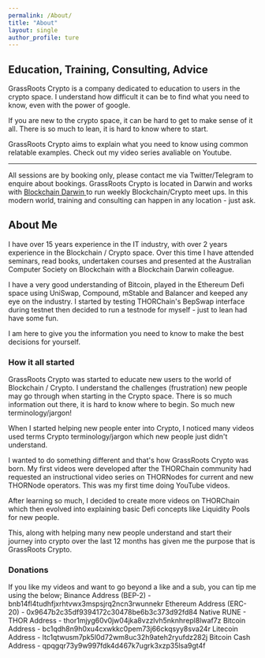 ```yaml
---
permalink: /About/
title: "About"
layout: single
author_profile: ture
---
```


## Education, Training, Consulting, Advice
GrassRoots Crypto is a company dedicated to education to users in the crypto space. I understand how difficult it can be to find what you need to know, even with the power of google. 

If you are new to the crypto space, it can be hard to get to make sense of it all. There is so much to lean, it is hard to know where to start. 

GrassRoots Crypto aims to explain what you need to know using common relatable examples. Check out my video series avaliable on Youtube. 

---
All sessions are by booking only, please contact me via Twitter/Telegram to enquire about bookings.
GrassRoots Crypto is located in Darwin and works with <a href="https://blockchaindarwin.com/">  Blockchain Darwin </a> to run weekly Blockchain/Crypto meet ups. In this modern world, training and consulting can happen in any location - just ask.

## About Me
I have over 15 years experience in the IT industry, with over 2 years experience in the Blockchain / Crypto space. Over this time I have attended seminars, read books, undertaken courses and presented at the Australian Computer Society on Blockchain with a Blockchain Darwin colleague. 

I have a very good understanding of Bitcoin, played in the Ethereum Defi space using UniSwap, Compound, mStable and Balancer and keeped any eye on the industry. 
I started by testing THORChain's BepSwap interface during testnet then decided to run a testnode for myself - just to lean had have some fun. 

I am here to give you the information you need to know to make the best decisions for yourself.

### How it all started
GrassRoots Crypto was started to educate new users to the world of Blockchain / Crypto. I understand the challenges (frustration) new people may go through when starting in the Crypto space. There is so much information out there, it is hard to know where to begin. So much new terminology/jargon!

When I started helping new people enter into Crypto, I noticed many videos used terms Crypto terminology/jargon which new people just didn't understand.

I wanted to do something different and that's how GrassRoots Crypto was born. My first videos were developed after the THORChain community had requested an instructional video series on THORNodes for current and new THORNode operators. This was my first time doing YouTube videos. 

After learning so much, I decided to create more videos on THORChain which then evolved into explaining basic Defi concepts like Liquidity Pools for new people. 

This, along with helping many new people understand and start their journey into crypto over the last 12 months has given me the purpose that is GrassRoots Crypto. 

### Donations
If you like my videos and want to go beyond a like and a sub, you can tip me using the below;
Binance Address (BEP-2) -          bnb14fl4tudhfjxrhtvwx3mspsjrq2ncn3rwunnekr
Ethereum Address (ERC-20) -    0x9647b2c35df9394172c30478be6b3c373d92fd84
Native RUNE - THOR Address -  thor1mjyg60v0jw04jka8vzzlvh5nknhrepl8lwaf7z
Bitcoin Address -                          bc1qdh8n9h0xu4cxwkkc0pem73j66ckqsyy8sva24r
Litecoin Address -                         ltc1qtwusm7pk5l0d72wm8uc32h9ateh2ryufdz282j
Bitcoin Cash Address  -                qpqgqr73y9w997fdk4d467k7ugrk3xzp35lsa9gt4f